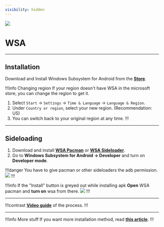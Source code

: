 ```yaml
---
visibility: hidden
---
```

![](https://cdn.discordapp.com/attachments/1015131233824538624/1085458718222729296/JJ3O2fl.png)
# WSA
___
## Installation

Download and Install Windows Subsystem for Android from the [**Store**](https://apps.microsoft.com/store/detail/windows-subsystem-for-android%E2%84%A2-with-amazon-appstore/9P3395VX91NR?hl=en-us&gl=us).

!!!info Changing region
If your region doesn't have WSA in the microsoft store, you can change the region to get it.
1. Select `Start` → `Settings` → `Time & Language` → `Language & Region`.
2. Under `Country or region`, select your new region. (Recommendation: US)
3. You can switch back to your original region at any time.
!!!
___
## Sideloading

1.  Download and install [**WSA Pacman**](https://github.com/alesimula/wsa_pacman/releases) or [**WSA Sideloader**](https://github.com/infinitepower18/WSA-Sideloader).
2.  Go to **Windows Subsystem for Android → Developer** and turn on **Developer mode**.

!!!danger You have to give pacman or other sideloaders the adb permission.
![](https://media.discordapp.net/attachments/1015131233824538624/1062611905249820733/allow.png)
!!!


!!!info If the "Install" button is greyed out while installing apk
**Open** WSA pacman and **turn on** wsa from there.
![](https://media.discordapp.net/attachments/1015131233824538624/1062610433506287708/WSA-pacman_x7UaiviLSW.png)
!!!
___
!!!contrast
[**Video guide**](https://www.youtube-nocookie.com/embed/m4JA-4tWM_o) of the process.
!!!
___

!!!info More stuff
If you want more installation method, read [**this article**](https://www.androidpolice.com/set-up-wsa-windows-11-android-apps/).
!!!